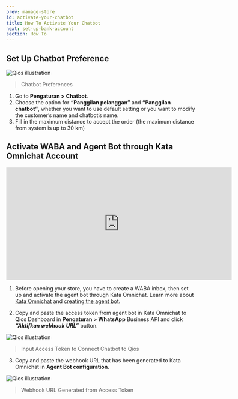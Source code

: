 ```yaml
---
prev: manage-store
id: activate-your-chatbot
title: How To Activate Your Chatbot
next: set-up-bank-account
section: How To
---
```


## Set Up Chatbot Preference

![Qios illustration](/assets/images/products/qios/image10.png)

> Chatbot Preferences

1. Go to **Pengaturan > Chatbot**.
2. Choose the option for **“Panggilan pelanggan”** and **“Panggilan chatbot”**, whether you want to use default setting or you want to modify the customer’s name and chatbot’s name.
3. Fill in the maximum distance to accept the order (the maximum distance from system is up to 30 km)

## Activate WABA and Agent Bot through Kata Omnichat Account

<iframe width="600" height="300" src="https://www.youtube.com/embed/viq53pfMOFw?list=PLy86Ve1I7c3iZrOzmqE16D0ZVIjoDFRQw" title="YouTube video player" frameBorder="0" allow="accelerometer; autoplay; clipboard-write; encrypted-media; gyroscope; picture-in-picture" allowFullScreen></iframe>

1. Before opening your store, you have to create a WABA inbox, then set up and activate the agent bot through Kata Omnichat. Learn more about [Kata Omnichat](/kata-omnichat/configure-your-agent-chatbot/setup-agent-bot-in-kata-omnichat) and [creating the agent bot](/tutorials/create-simple-bot-handover-from-chatbot-to-agent).

2. Copy and paste the access token from agent bot in Kata Omnichat to Qios Dashboard in **Pengaturan > WhatsApp** Business API and click **_“Aktifkan webhook URL”_** button.

![Qios illustration](/assets/images/products/qios/image11.png)

> Input Access Token to Connect Chatbot to Qios

3. Copy and paste the webhook URL that has been generated to Kata Omnichat in **Agent Bot configuration**.

![Qios illustration](/assets/images/products/qios/image12.png)

> Webhook URL Generated from Access Token
